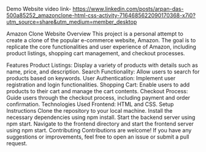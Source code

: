 Demo Website video link- https://www.linkedin.com/posts/arpan-das-500a85252_amazonclone-html-css-activity-7164685622090170368-x7i0?utm_source=share&utm_medium=member_desktop

Amazon Clone Website
Overview
This project is a personal attempt to create a clone of the popular e-commerce website, Amazon. The goal is to replicate the core functionalities and user experience of Amazon, including product listings, shopping cart management, and checkout processes.

Features
Product Listings: Display a variety of products with details such as name, price, and description.
Search Functionality: Allow users to search for products based on keywords.
User Authentication: Implement user registration and login functionalities.
Shopping Cart: Enable users to add products to their cart and manage the cart contents.
Checkout Process: Guide users through the checkout process, including payment and order confirmation.
Technologies Used
Frontend: HTML and CSS.
Setup Instructions
Clone the repository to your local machine.
Install the necessary dependencies using npm install.
Start the backend server using npm start.
Navigate to the frontend directory and start the frontend server using npm start.
Contributing
Contributions are welcome! If you have any suggestions or improvements, feel free to open an issue or submit a pull request.
